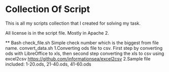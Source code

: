 # Collection Of Script
This is all my scripts collection that I created for solving my task.

All license is in the script file. Mostly in Apache 2.


** Bash
check_file.sh
  Simple check number which is the biggest from file name.
convert_data.sh
  1.Converting ods file to csv. First step by converting ods with LibreOffice to xls, then second step converting the xls to csv using excel2csv https://github.com/informationsea/excel2csv
  2.Sample file included: 1-20.ods, 21-40.ods, 41-60.ods